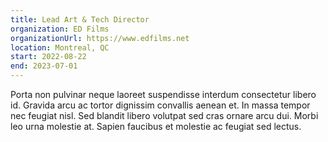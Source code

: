```yaml
---
title: Lead Art & Tech Director
organization: ED Films
organizationUrl: https://www.edfilms.net
location: Montreal, QC
start: 2022-08-22
end: 2023-07-01
---
```


Porta non pulvinar neque laoreet suspendisse interdum consectetur libero id. Gravida arcu ac tortor dignissim convallis aenean et. In massa tempor nec feugiat nisl. Sed blandit libero volutpat sed cras ornare arcu dui. Morbi leo urna molestie at. Sapien faucibus et molestie ac feugiat sed lectus.
